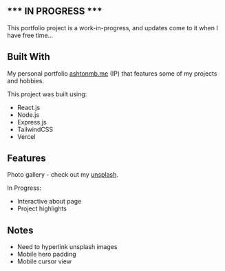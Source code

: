 
## *** IN PROGRESS ***

This portfolio project is a work-in-progress, and updates come to it when I have free time...

## Built With

My personal portfolio [ashtonmb.me](https://ashtonmb.me) (IP) that features some of my projects and hobbies.

This project was built using:
- React.js
- Node.js
- Express.js
- TailwindCSS
- Vercel

## Features

Photo gallery - check out my [unsplash](https://unsplash.com/@ashtonmb).

In Progress:
- Interactive about page
- Project highlights

## Notes

- Need to hyperlink unsplash images
- Mobile hero padding
- Mobile cursor view

